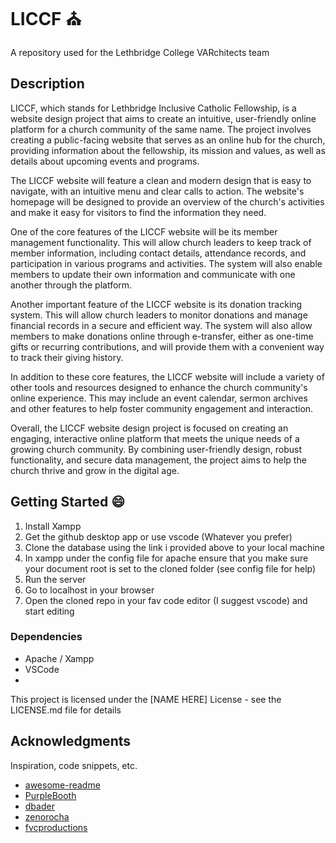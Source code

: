 # LICCF :church:

A repository used for the Lethbridge College VARchitects team

## Description

LICCF, which stands for Lethbridge Inclusive Catholic Fellowship, is a website design project that aims to create an intuitive, user-friendly online platform for a church community of the same name. The project involves creating a public-facing website that serves as an online hub for the church, providing information about the fellowship, its mission and values, as well as details about upcoming events and programs.

The LICCF website will feature a clean and modern design that is easy to navigate, with an intuitive menu and clear calls to action. The website's homepage will be designed to provide an overview of the church's activities and make it easy for visitors to find the information they need.

One of the core features of the LICCF website will be its member management functionality. This will allow church leaders to keep track of member information, including contact details, attendance records, and participation in various programs and activities. The system will also enable members to update their own information and communicate with one another through the platform.

Another important feature of the LICCF website is its donation tracking system. This will allow church leaders to monitor donations and manage financial records in a secure and efficient way. The system will also allow members to make donations online through e-transfer, either as one-time gifts or recurring contributions, and will provide them with a convenient way to track their giving history.

In addition to these core features, the LICCF website will include a variety of other tools and resources designed to enhance the church community's online experience. This may include an event calendar, sermon archives and other features to help foster community engagement and interaction.

Overall, the LICCF website design project is focused on creating an engaging, interactive online platform that meets the unique needs of a growing church community. By combining user-friendly design, robust functionality, and secure data management, the project aims to help the church thrive and grow in the digital age.

## Getting Started :smile:
1. Install Xampp
2. Get the github desktop app or use vscode (Whatever you prefer)
3. Clone the database using the link i provided above to your local machine
4. In xampp under the config file for apache ensure that you make sure your document root is set to the cloned folder (see config file for help)
5. Run the server
6. Go to localhost in your browser
7. Open the cloned repo in your fav code editor (I suggest vscode) and start editing

### Dependencies

* Apache / Xampp
* VSCode
* 

This project is licensed under the [NAME HERE] License - see the LICENSE.md file for details

## Acknowledgments

Inspiration, code snippets, etc.
* [awesome-readme](https://github.com/matiassingers/awesome-readme)
* [PurpleBooth](https://gist.github.com/PurpleBooth/109311bb0361f32d87a2)
* [dbader](https://github.com/dbader/readme-template)
* [zenorocha](https://gist.github.com/zenorocha/4526327)
* [fvcproductions](https://gist.github.com/fvcproductions/1bfc2d4aecb01a834b46)
